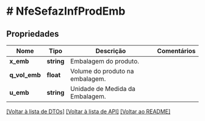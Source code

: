 # # NfeSefazInfProdEmb

## Propriedades

Nome | Tipo | Descrição | Comentários
------------ | ------------- | ------------- | -------------
**x_emb** | **string** | Embalagem do produto. |
**q_vol_emb** | **float** | Volume do produto na embalagem. |
**u_emb** | **string** | Unidade de Medida da Embalagem. |

[[Voltar à lista de DTOs]](../../README.md#models) [[Voltar à lista de API]](../../README.md#endpoints) [[Voltar ao README]](../../README.md)
